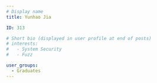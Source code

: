 ```yaml
---
# Display name
title: Yunhao Jia

ID: 313

# Short bio (displayed in user profile at end of posts)
# interests:
#   - System Security
#   - Fuzz

user_groups:
  - Graduates
---
```


